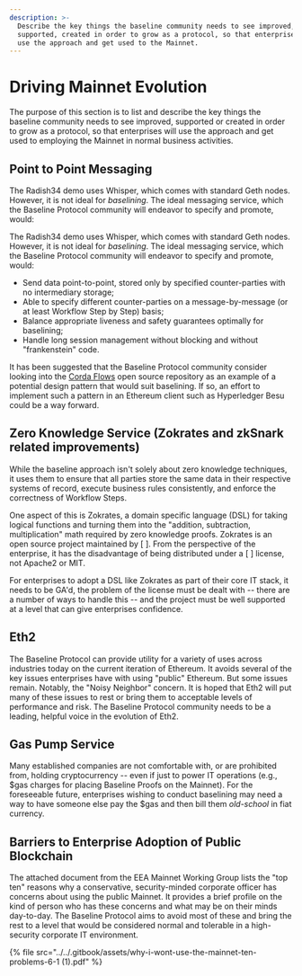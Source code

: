 ```yaml
---
description: >-
  Describe the key things the baseline community needs to see improved,
  supported, created in order to grow as a protocol, so that enterprises will
  use the approach and get used to the Mainnet.
---
```


# Driving Mainnet Evolution

The purpose of this section is to list and describe the key things the baseline
community needs to see improved, supported or created in order to grow as a
protocol, so that enterprises will use the approach and get used to employing
the Mainnet in normal business activities.

## Point to Point Messaging
<!-- Whisper Depreciation -->
The Radish34 demo uses Whisper, which comes with standard Geth nodes. However, it is not ideal for _baselining_. The ideal messaging service, which the Baseline Protocol community will endeavor to specify and promote, would:

The Radish34 demo uses Whisper, which comes with standard Geth nodes. However,
it is not ideal for _baselining_. The ideal messaging service, which the
Baseline Protocol community will endeavor to specify and promote, would:

- Send data point-to-point, stored only by specified counter-parties with no
  intermediary storage;
- Able to specify different counter-parties on a message-by-message \(or at
  least Workflow Step by Step\) basis;
- Balance appropriate liveness and safety guarantees optimally for baselining;
- Handle long session management without blocking and without "frankenstein"
  code.

It has been suggested that the Baseline Protocol community consider looking into
the [Corda Flows](https://github.com/corda/corda) open source repository as an
example of a potential design pattern that would suit baselining. If so, an
effort to implement such a pattern in an Ethereum client such as Hyperledger
Besu could be a way forward.

## Zero Knowledge Service \(Zokrates and zkSnark related improvements\)

While the baseline approach isn't solely about zero knowledge techniques, it
uses them to ensure that all parties store the same data in their respective
systems of record, execute business rules consistently, and enforce the
correctness of Workflow Steps.

One aspect of this is Zokrates, a domain specific language \(DSL\) for taking
logical functions and turning them into the "addition, subtraction,
multiplication" math required by zero knowledge proofs. Zokrates is an open
source project maintained by \[ \]. From the perspective of the enterprise, it
has the disadvantage of being distributed under a \[ \] license, not Apache2 or
MIT.

For enterprises to adopt a DSL like Zokrates as part of their core IT stack, it
needs to be GA'd, the problem of the license must be dealt with -- there are a
number of ways to handle this -- and the project must be well supported at a
level that can give enterprises confidence.

## Eth2

The Baseline Protocol can provide utility for a variety of uses across
industries today on the current iteration of Ethereum. It avoids several of the
key issues enterprises have with using "public" Ethereum. But some issues
remain. Notably, the "Noisy Neighbor" concern. It is hoped that Eth2 will put
many of these issues to rest or bring them to acceptable levels of performance
and risk. The Baseline Protocol community needs to be a leading, helpful voice
in the evolution of Eth2.

## Gas Pump Service

Many established companies are not comfortable with, or are prohibited from,
holding cryptocurrency -- even if just to power IT operations \(e.g.,
$gas charges for placing Baseline Proofs on the Mainnet\). For the foreseeable future, enterprises wishing to conduct baselining may need a way to have someone else pay the $gas
and then bill them _old-school_ in fiat currency.

## Barriers to Enterprise Adoption of Public Blockchain

The attached document from the EEA Mainnet Working Group lists the "top ten"
reasons why a conservative, security-minded corporate officer has concerns about
using the public Mainnet. It provides a brief profile on the kind of person who
has these concerns and what may be on their minds day-to-day. The Baseline
Protocol aims to avoid most of these and bring the rest to a level that would be
considered normal and tolerable in a high-security corporate IT environment.

{% file src="../../.gitbook/assets/why-i-wont-use-the-mainnet-ten-problems-6-1 \(1\).pdf" %}
